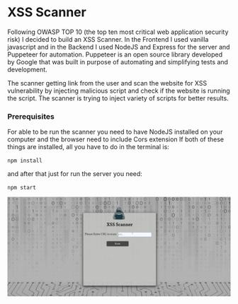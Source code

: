 # XSS Scanner

Following OWASP TOP 10 (the top ten most critical web application security risk) I decided to build an XSS Scanner.
In the Frontend I used vanilla javascript and in the Backend I used NodeJS and Express for the server and Puppeteer for automation. 
Puppeteer is an open source library developed by Google that was built in purpose of automating and simplifying tests and development.

The scanner getting link from the user and scan the website for XSS vulnerability by injecting malicious script and check if the website is running the script.
The scanner is trying to inject variety of scripts for better results.   


### Prerequisites

For able to be run the scanner you need to have NodeJS installed on your computer and the browser need to include Cors extension
If both of these things are installed, all you have to do in the terminal is:

```
npm install
```
and after that just for run the server you need:

```
npm start
```

![](pictures/xss_scanner_pic.png)



